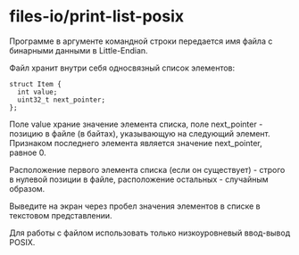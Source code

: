 # files-io/print-list-posix

Программе в аргументе командной строки передается имя файла с бинарными данными в Little-Endian.

Файл хранит внутри себя односвязный список элементов:

```
struct Item {
  int value;
  uint32_t next_pointer;
};
```

Поле value храние значение элемента списка, поле next_pointer - позицию в файле (в байтах), указывающую на следующий
элемент. Признаком последнего элемента является значение next_pointer, равное 0.

Расположение первого элемента списка (если он существует) - строго в нулевой позиции в файле, расположение остальных -
случайным образом.

Выведите на экран через пробел значения элементов в списке в текстовом представлении.

Для работы с файлом использовать только низкоуровневый ввод-вывод POSIX.
